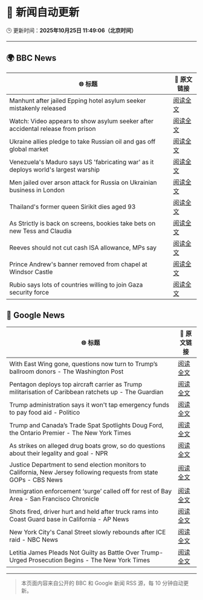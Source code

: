 # 🧠 新闻自动更新

🕒 更新时间：**2025年10月25日 11:49:06（北京时间）**

---

## 🌍 BBC News

| 🌐 标题 | 🔗 原文链接 |
|--------|-------------|
| Manhunt after jailed Epping hotel asylum seeker mistakenly released | [阅读全文](https://www.bbc.com/news/articles/cx2d5rl36vgo?at_medium=RSS&at_campaign=rss) |
| Watch: Video appears to show asylum seeker after accidental release from prison | [阅读全文](https://www.bbc.com/news/videos/c0mxrnyj879o?at_medium=RSS&at_campaign=rss) |
| Ukraine allies pledge to take Russian oil and gas off global market | [阅读全文](https://www.bbc.com/news/articles/c17p54edxljo?at_medium=RSS&at_campaign=rss) |
| Venezuela's Maduro says US 'fabricating war' as it deploys world's largest warship | [阅读全文](https://www.bbc.com/news/articles/c891gzx7xn4o?at_medium=RSS&at_campaign=rss) |
| Men jailed over arson attack for Russia on Ukrainian business in London | [阅读全文](https://www.bbc.com/news/articles/c04g5x1wq5vo?at_medium=RSS&at_campaign=rss) |
| Thailand's former queen Sirikit dies aged 93 | [阅读全文](https://www.bbc.com/news/articles/cp8ed1ednjdo?at_medium=RSS&at_campaign=rss) |
| As Strictly is back on screens, bookies take bets on new Tess and Claudia | [阅读全文](https://www.bbc.com/news/articles/ckgk84nzxgko?at_medium=RSS&at_campaign=rss) |
| Reeves should not cut cash ISA allowance, MPs say | [阅读全文](https://www.bbc.com/news/articles/c5yp57peqw8o?at_medium=RSS&at_campaign=rss) |
| Prince Andrew's banner removed from chapel at Windsor Castle | [阅读全文](https://www.bbc.com/news/articles/c867j2wyxj0o?at_medium=RSS&at_campaign=rss) |
| Rubio says lots of countries willing to join Gaza security force | [阅读全文](https://www.bbc.com/news/articles/cn0gwn491dwo?at_medium=RSS&at_campaign=rss) |

## 📰 Google News

| 🌐 标题 | 🔗 原文链接 |
|--------|-------------|
| With East Wing gone, questions now turn to Trump’s ballroom donors - The Washington Post | [阅读全文](https://news.google.com/rss/articles/CBMilAFBVV95cUxPYXlHQUNsaF83TmFtSndabVBWaXdmLXpQbEgxdlhxWjF2VkRXUkhOOTBxaHRfVGZxZXIxenpHSFVaR3MyS2lCX2dMRDQ1dmQ4WlNJNGMyNjdPY0F2RDA2bVprYktGOGRhbEhMeHBYellQaGZfckdqam9CMWZ6d19uRmZhbE8zejdVQ09Zd1M1QnpUSmMz?oc=5) |
| Pentagon deploys top aircraft carrier as Trump militarisation of Caribbean ratchets up - The Guardian | [阅读全文](https://news.google.com/rss/articles/CBMikAFBVV95cUxNeDVYaFRlcGoxVHRkbEd3bmd4eUxmcHRyS1pKX1Z5eTFZSm4zOXBSWkZCWjVyQjJ3dTBod1BTaXNaUm5aM19kRTBfTXVScjZ5aWFDS0M0blpaWWhtcGdIOEZDNEhnaUtfbUR2MWJCVUNJdUlLZW9zRkJZOGFwOE9zelprQjlYU1hBUURrczlRaWo?oc=5) |
| Trump administration says it won't tap emergency funds to pay food aid - Politico | [阅读全文](https://news.google.com/rss/articles/CBMigwFBVV95cUxPclR3cF9XWjNtRERuLUlLN2ZBQktsUTA5MHFmWUFOYUd5SzdPWGxzU3JOOFRWU2RZWnc0X0NEVGE0eER5R3FkS00yMXRIc2ZzeUQwMTVVZTA3Z1BWRHJJNGxtWUFlNUlOaER5VFViX0FEOEUxbFJUOXluNjAzVGNlQ2NiMA?oc=5) |
| Trump and Canada’s Trade Spat Spotlights Doug Ford, the Ontario Premier - The New York Times | [阅读全文](https://news.google.com/rss/articles/CBMihAFBVV95cUxPbGtSWWt4VGRwSlBlNU4ybmdhSFFOX3RvQUZQd3FKdzI3ajBHbG55WnBhWWxKdVF5SGlweTNRcjIwa0tsNTRjUmw5QS1JazQ2SU5lYU5Pa3dMTTE1Zkxnb1BtY3RGTjA5bjk5amNHd0hRMFhJb3VmOU5iWnlJUnJqbElDcmY?oc=5) |
| As strikes on alleged drug boats grow, so do questions about their legality and goal - NPR | [阅读全文](https://news.google.com/rss/articles/CBMihAFBVV95cUxOM0pGaHZaWm9wYTNlQUpCUW5wNkJFWUExZVhsemtMSmRleGNNcm85eGVWckMtNnNjZkZ2VDk3d3lqZUZrLXdHT3kxcmhkUzNIMzVoYkxfdi1WRkZ1WmRWUU1abVN2WHdVWTZLN1Awek5Tb0pRMnFQTS1TY0k2UTRBRjA0OFg?oc=5) |
| Justice Department to send election monitors to California, New Jersey following requests from state GOPs - CBS News | [阅读全文](https://news.google.com/rss/articles/CBMikgFBVV95cUxPRWtmR1otV0t1VE8tTUJBblBuRkFBNGNIYlNJZDNXUUlTOXllMkdyelh1RHlxZmNqR1c1UGRsWDJoLUpMMU5XME93WkNveElMN0s4bTdlLXFnQ2pNajJXMmFCdHdsU1YzRHZ6bmtOTWxGcnNudXhob2F1bnFfQk9uc080Vnhoa3ZfcFFBSjEwQlZzUdIBlwFBVV95cUxPR08xTFUxMThNMFliTUVJZ1QtQXB1WUV3SEpxZWZDZVB2bWw2VjU5Ym8wOGNEVVc5cGs1VmxCdjJFQmplcV9aQTBKMllkajZYZnQtMXJTZVdNR0ctOWdCVER2Y2tESFJPM18tZE1VaXoxZGhkbFJwRkx2b3cyQllhbWNyOUU4ZFRwVExGMExVZVNCMkFPNWNR?oc=5) |
| Immigration enforcement ‘surge’ called off for rest of Bay Area - San Francisco Chronicle | [阅读全文](https://news.google.com/rss/articles/CBMiiwFBVV95cUxNbUhma2FTOFFpa3VCeU41RTVkdGlRNC11bU9JT2c2eDExTEh3NDFqOXdRYzJQWE1wZXhyc1ppbHRpMEZ1QjhoWDFzYjR6QjVWLUducV9IOVNCa0F1dEw5YjVSTzh2RTQ0S3psMHFNX2RXUUlUNTE0QmFlcXd1QkZsZTZmN3VSaHh0UEs4?oc=5) |
| Shots fired, driver hurt and held after truck rams into Coast Guard base in California - AP News | [阅读全文](https://news.google.com/rss/articles/CBMiswFBVV95cUxQX3NnV1FwLXkycTdKdUFrQlhzV3pHVWpSVC1sbzdSSHgwSFN4eFZxM20ySzF5RDJqT0I1VXRsNTBpNXNadUozdENtdEk0d0loMFExT24tVkJqNWp2ZzZ5ZVJ6elYtb3kyRVFJejN2ZlBIRC00amFqYU5ncWxaTlBxSmJRTkhYSl92eTQ0aTFlNk9xbUhIZEVpS1Ffb1hVbHQ3anFnb3Q0VlUxTjE5V1BFNzZfWQ?oc=5) |
| New York City's Canal Street slowly rebounds after ICE raid - NBC News | [阅读全文](https://news.google.com/rss/articles/CBMiogFBVV95cUxOMU5xaWtGLXVnYzRQQ3d2STVZZmVocHFzdkpzVkpOV1BOeVlPd0FnQUh1Y2EweFRyZ1lYQkZTZTNyTlc1dlh3QVZXQVExRS1EdTJiRzNtNkZhM1R4U3l6OG5VYnNmQzFHeTdTZzJDMDRQa1JuZm0wdFRmV1hqeVdSaFlBRGxOS1k2TjdmTDQ5TmV1UXlNdnU2UjdnWE9OSEkwQ3fSAVZBVV95cUxQWnJVSzdfa2tmLTYwOHpudm1ISFJhUWpJeGxrTnU5MVZ5REdtY0pqTkplOGduMkU3ampkSzgtVzc2ZTNHQllKcnJ1SWpuVGkxSFV3M08wUQ?oc=5) |
| Letitia James Pleads Not Guilty as Battle Over Trump-Urged Prosecution Begins - The New York Times | [阅读全文](https://news.google.com/rss/articles/CBMie0FVX3lxTE9pM3FCUHp1SEpiU1pTVEptX0ZuQnVjTFA1WDcyVHpXdXdNTTFzV1ZSZE4zTlhyZjVDbjZ6aW1TNzJlb1Jubm96Q0NaZE1XZFFndTBWaVpLeFdPMXcxLWpCVXBMTnlLM2FBUWxhREx5ejRRMmtORUZMLUxzdw?oc=5) |

---
> 本页面内容来自公开的 BBC 和 Google 新闻 RSS 源，每 10 分钟自动更新。